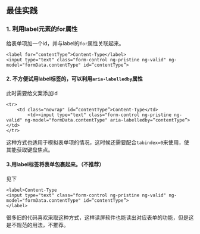 ## 最佳实践

### 1. 利用label元素的for属性

给表单项加一个id，并与label的`for`属性关联起来。

```
<label for=“contentType”>Content-Type</label>
<input type="text" class="form-control ng-pristine ng-valid" ng-model="formData.contentType" id=“contentType”>
```


#### 2. 不方便试用label标签的，可以利用`aria-labelledby`属性

此时需要给文案添加id

```
<tr>
	<td class="nowrap" id=“contentType”>Content-Type</td>
        <td><input type="text" class="form-control ng-pristine ng-valid" ng-model="formData.contentType" aria-labelledby=“contentType”></td>
</tr>
```

这种方式也适用于模拟表单项的情况，这时候还需要配合`tabindex=0`来使用，使其能获取键盘焦点。

#### 3.用label标签将表单包裹起来。（不推荐）
见下

```
<label>Content-Type
<input type="text" class="form-control ng-pristine ng-valid" ng-model="formData.contentType" id=“contentType”>
</label>
```
很多旧的代码喜欢采取这种方式，这样读屏软件也能读出对应表单的功能，但是这是不规范的用法，不推荐。
